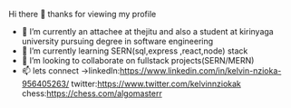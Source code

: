  Hi there 👋 thanks for viewing my profile 

- 🔭 I’m currently an attachee at thejitu and also a student at kirinyaga university pursuing degree in software engineering
- 🌱 I’m currently learning SERN(sql,express ,react,node) stack
- 👯 I’m looking to collaborate on fullstack projects(SERN/MERN)
- 📫 lets connect ->linkedIn:https://www.linkedin.com/in/kelvin-nzioka-956405263/
                      twitter:https://www.twitter.com/kelvinnziokak  
                                            chess:https://chess.com/algomasterr
                     

